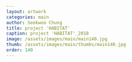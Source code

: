 ```yaml
---
layout: artwork 
categories: main 
author: Seokwoo Chung 
title: project 'HABITAT' 
caption: project 'HABITAT'_2018 
image: /assets/images/main/main140.jpg 
thumb: /assets/images/main/thumbs/main140.jpg 
order: 140 
---
```

